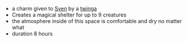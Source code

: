 - a charm given to [Sven](/pages/sven) by a [twinga](/pages/twinga)
- Creates a magical shelter for up to 9 creatures
- the atmosphere inside of this space is comfortable and dry no matter what
- duration 8 hours

